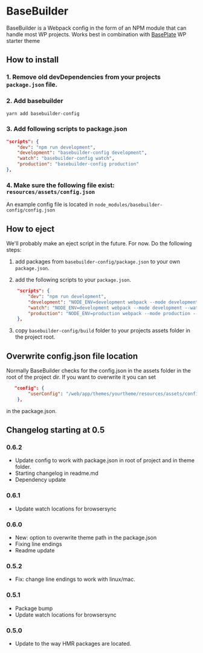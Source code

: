 # BaseBuilder

BaseBuilder is a Webpack config in the form of an NPM module that can handle most WP projects.
Works best in combination with [BasePlate](https://github.com/Levdbas/BasePlate 'Check out BasePlate') WP starter theme

## How to install

### 1. Remove old devDependencies from your projects `package.json` file.

### 2. Add basebuilder

```bash
yarn add basebuilder-config
```

### 3. Add following scripts to package.json

```json
"scripts": {
    "dev": "npm run development",
    "development": "basebuilder-config development",
    "watch": "basebuilder-config watch",
    "production": "basebuilder-config production"
},
```

### 4. Make sure the following file exist: `resources/assets/config.json`

An example config file is located in `node_modules/basebuilder-config/config.json`

## How to eject

We'll probably make an eject script in the future. For now. Do the following steps:

1. add packages from `basebuilder-config/package.json` to your own `package.json`.

2. add the following scripts to your `package.json`.

```json
    "scripts": {
        "dev": "npm run development",
        "development": "NODE_ENV=development webpack --mode development --config assets/build/webpack.config.js",
        "watch": "NODE_ENV=development webpack --mode development --watch --config assets/build/webpack.config.js",
        "production": "NODE_ENV=production webpack --mode production --config assets/build/webpack.config.js"
    },
```

3. copy `basebuilder-config/build` folder to your projects assets folder in the project root.

## Overwrite config.json file location

Normally BaseBuilder checks for the config.json in the assets folder in the root of the project dir.
If you want to overwrite it you can set

```json
   "config": {
        "userConfig": "/web/app/themes/yourtheme/resources/assets/config.json"
    },
```

in the package.json.

## Changelog starting at 0.5

### 0.6.2

-   Update config to work with package.json in root of project and in theme folder.
-   Starting changelog in readme.md
-   Dependency update

### 0.6.1

-   Update watch locations for browsersync

### 0.6.0

-   New: option to overwrite theme path in the package.json
-   Fixing line endings
-   Readme update

### 0.5.2

-   Fix: change line endings to work with linux/mac.

### 0.5.1

-   Package bump
-   Update watch locations for browsersync

### 0.5.0

-   Update to the way HMR packages are located.
